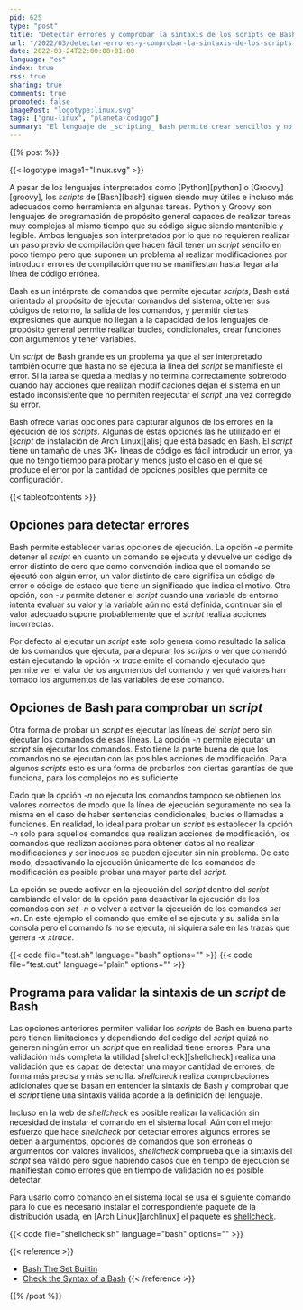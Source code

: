 ```yaml
---
pid: 625
type: "post"
title: "Detectar errores y comprobar la sintaxis de los scripts de Bash"
url: "/2022/03/detectar-errores-y-comprobar-la-sintaxis-de-los-scripts-de-bash/"
date: 2022-03-24T22:00:00+01:00
language: "es"
index: true
rss: true
sharing: true
comments: true
promoted: false
imagePost: "logotype:linux.svg"
tags: ["gnu-linux", "planeta-codigo"]
summary: "El lenguaje de _scripting_ Bash permite crear sencillos y no tan sencillos _scripts_ para automatizar tareas del sistema o funciones. Dado que un _script_ de Bash se interpreta no se compila un error no se detecta hasta llegar a la línea con el error que puede ser en la mitad del _script_ dejando la tarea sin finalizar correctamente. Para evitar errores antes de la ejecución del _script_ Bash ofrece varias opciones."
---
```


{{% post %}}

{{< logotype image1="linux.svg" >}}

A pesar de los lenguajes interpretados como [Python][python] o [Groovy][groovy], los _scripts_ de [Bash][bash] siguen siendo muy útiles e incluso más adecuados como herramienta en algunas tareas. Python y Groovy son lenguajes de programación de propósito general capaces de realizar tareas muy complejas al mismo tiempo que su código sigue siendo mantenible y legible. Ambos lenguajes son interpretados por lo que no requieren realizar un paso previo de compilación que hacen fácil tener un _script_ sencillo en poco tiempo pero que suponen un problema al realizar modificaciones por introducir errores de compilación que no se manifiestan hasta llegar a la línea de código errónea.

Bash es un intérprete de comandos que permite ejecutar _scripts_, Bash está orientado al propósito de ejecutar comandos del sistema, obtener sus códigos de retorno, la salida de los comandos, y permitir ciertas expresiones que aunque no llegan a la capacidad de los lenguajes de propósito general permite realizar bucles, condicionales, crear funciones con argumentos y tener variables.

Un _script_ de Bash grande es un problema ya que al ser interpretado también ocurre que hasta no se ejecuta la línea del _script_ se manifieste el error. Si la tarea se queda a medias y no termina correctamente sobretodo cuando hay acciones que realizan modificaciones dejan el sistema en un estado inconsistente que no permiten reejecutar el _script_ una vez corregido su error.

Bash ofrece varias opciones para capturar algunos de los errores en la ejecución de los _scripts_. Algunas de estas opciones las he utilizado en el [_script_ de instalación de Arch Linux][alis] que está basado en Bash. El _script_ tiene un tamaño de unas 3K+ líneas de código es fácil introducir un error, ya que no tengo tiempo para probar y menos justo el caso en el que se produce el error por la cantidad de opciones posibles que permite de configuración.

{{< tableofcontents >}}

## Opciones para detectar errores

Bash permite establecer varias opciones de ejecución. La opción _-e_ permite detener el _script_ en cuanto un comando se ejecuta y devuelve un código de error distinto de cero que como convención indica que el comando se ejecutó con algún error, un valor distinto de cero significa un código de error o código de estado que tiene un significado que indica el motivo. Otra opción, con _-u_ permite detener el _script_ cuando una variable de entorno intenta evaluar su valor y la variable aún no está definida, continuar sin el valor adecuado supone probablemente que el _script_ realiza acciones incorrectas.

Por defecto al ejecutar un _script_ este solo genera como resultado la salida de los comandos que ejecuta, para depurar los _scripts_ o ver que comandó están ejecutando la opción _-x trace_ emite el comando ejecutado que permite ver el valor de los argumentos del comando y ver qué valores han tomado los argumentos de las variables de ese comando.

## Opciones de Bash para comprobar un _script_

Otra forma de probar un _script_ es ejecutar las líneas del _script_ pero sin ejecutar los comandos de esas líneas. La opción _-n_ permite ejecutar un _script_ sin ejecutar los comandos. Esto tiene la parte buena de que los comandos no se ejecutan con las posibles acciones de modificación. Para algunos _scripts_ esto es una forma de probarlos con ciertas garantías de que funciona, para los complejos no es suficiente.

Dado que la opción _-n_ no ejecuta los comandos tampoco se obtienen los valores correctos de modo que la línea de ejecución seguramente no sea la misma en el caso de haber sentencias condicionales, bucles o llamadas a funciones. En realidad, lo ideal para probar un _script_ es establecer la opción _-n_ solo para aquellos comandos que realizan acciones de modificación, los comandos que realizan acciones para obtener datos al no realizar modificaciones y ser inocuos se pueden ejecutar sin nin problema. De este modo, desactivando la ejecución únicamente de los comandos de modificación es posible probar una mayor parte del _script_.

La opción se puede activar en la ejecución del _script_ dentro del _script_ cambiando el valor de la opción para desactivar la ejecución de los comandos con _set -n_ o volver a activar la ejecución de los comandos _set +n_. En este ejemplo el comando que emite el se ejecuta y su salida en la consola pero el comando _ls_ no se ejecuta, ni siquiera sale en las trazas que genera _-x xtrace_.

{{< code file="test.sh" language="bash" options="" >}}
{{< code file="test.out" language="plain" options="" >}}

## Programa para validar la sintaxis de un _script_ de Bash

Las opciones anteriores permiten validar los _scripts_ de Bash en buena parte pero tienen limitaciones y dependiendo del código del _script_ quizá no generen ningún error un _script_ que en realidad tiene errores. Para una validación más completa la utilidad [shellcheck][shellcheck] realiza una validación que es capaz de detectar una mayor cantidad de errores, de forma más precisa y más sencilla. _shellcheck_ realiza comprobaciones adicionales que se basan en entender la sintaxis de Bash y comprobar que el _script_ tiene una sintaxis válida acorde a la definición del lenguaje.

Incluso en la web de _shellcheck_ es posible realizar la validación sin necesidad de instalar el comando en el sistema local. Aún con el mejor esfuerzo que hace _shellcheck_ por detectar errores algunos errores se deben a argumentos, opciones de comandos que son erróneas o argumentos con valores inválidos, _shellcheck_ comprueba que la sintaxis del _script_ sea válido pero sigue habiendo casos que en tiempo de ejecución se manifiestan como errores que en tiempo de validación no es posible detectar.

Para usarlo como comando en el sistema local se usa el siguiente comando para lo que es necesario instalar el correspondiente paquete de la distribución usada, en [Arch Linux][archlinux] el paquete es [shellcheck](https://archlinux.org/packages/community/x86_64/shellcheck/).

{{< code file="shellcheck.sh" language="bash" options="" >}}

{{< reference >}}
* [Bash The Set Builtin](https://www.gnu.org/software/bash/manual/html_node/The-Set-Builtin.html)
* [Check the Syntax of a Bash](https://www.baeldung.com/linux/validate-bash-script)
{{< /reference >}}

{{% /post %}}

